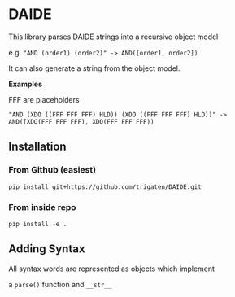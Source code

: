 # DAIDE

This library parses DAIDE strings into a recursive object model

e.g. `"AND (order1) (order2)" -> AND([order1, order2])`

It can also generate a string from the object model.

**Examples**

FFF are placeholders

`"AND (XDO ((FFF FFF FFF) HLD)) (XDO ((FFF FFF FFF) HLD))" -> AND([XDO(FFF FFF FFF), XDO(FFF FFF FFF))    `


## Installation

### From Github (easiest)

`pip install git+https://github.com/trigaten/DAIDE.git`

### From inside repo

`pip install -e .`

## Adding Syntax

All syntax words are represented as objects which implement 

a `parse()` function and `__str__`




